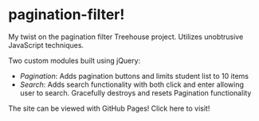 # pagination-filter!
My twist on the pagination filter Treehouse project. Utilizes unobtrusive JavaScript techniques. 

Two custom modules built using jQuery:
- *Pagination*: Adds pagination buttons and limits student list to 10 items
- *Search*: Adds search functionality with both click and enter allowing user to search. Gracefully destroys and resets Pagination functionality

The site can be viewed with GitHub Pages! Click here to visit!
